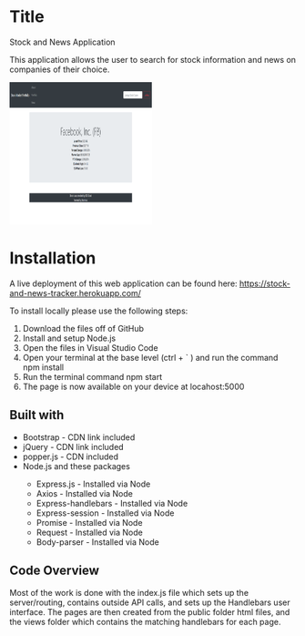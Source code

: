 # Title
<p>Stock and News Application</p>
<p>This application allows the user to search for stock information and news on companies of their choice.</p>
<a href="https://stock-and-news-tracker.herokuapp.com/"><img src="public\images\Capture30.png" height="250px" width="250px"></img></a>

# Installation
<p>A live deployment of this web application can be found here: <a href="https://stock-and-news-tracker.herokuapp.com/">https://stock-and-news-tracker.herokuapp.com/</a></p>

<p>To install locally please use the following steps:</p>
<ol>
<li>Download the files off of GitHub</li>
<li>Install and setup Node.js</li>
<li>Open the files in Visual Studio Code</li>
<li>Open your terminal at the base level (ctrl + ` ) and run the command npm install</li>
<li>Run the terminal command npm start</li>
<li>The page is now available on your device at locahost:5000</li>
</ol>

## Built with
<ul>
<li>Bootstrap - CDN link included</li>
<li>jQuery - CDN link included</li>
<li>popper.js - CDN included</li>
<li>Node.js and these packages</li>
    <ul>
    <li>Express.js - Installed via Node</li>
    <li>Axios - Installed via Node</li>
    <li>Express-handlebars - Installed via Node</li>
    <li>Express-session - Installed via Node</li>
    <li>Promise - Installed via Node</li>
    <li>Request - Installed via Node</li>
    <li>Body-parser - Installed via Node</li>
    </ul>
</ul>

## Code Overview
<p>Most of the work is done with the index.js file which sets up the server/routing, contains outside API calls, and sets up the Handlebars user interface. The pages are then created from the public folder html files, and the views folder which contains the matching handlebars for each page.</p>